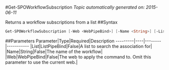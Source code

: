 #Get-SPOWorkflowSubscription
*Topic automatically generated on: 2015-06-11*

Returns a workflow subscriptions from a list
##Syntax
```powershell
Get-SPOWorkflowSubscription [-Web <WebPipeBind>] [-Name <String>] [-List <ListPipeBind>]
```


##Parameters
Parameter|Type|Required|Description
---------|----|--------|-----------
|List|ListPipeBind|False|A list to search the association for|
|Name|String|False|The name of the workflow|
|Web|WebPipeBind|False|The web to apply the command to. Omit this parameter to use the current web.|
<!-- Ref: A86C2FCA7A839F77B3434F7C57AE3F22 -->